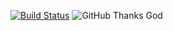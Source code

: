 [![Build Status](https://travis-ci.org/samirrana1011/phpunit.svg?branch=master)](https://travis-ci.org/samirrana1011/phpunit)
![GitHub](https://img.shields.io/github/license/samirrana1011/phpunit.svg)
Thanks God
